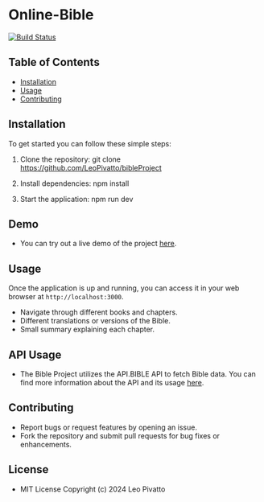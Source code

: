 # Online-Bible

[![Build Status](https://img.shields.io/travis/user/repo/master.svg?style=flat-square)](https://travis-ci.org/user/repo)



## Table of Contents
- [Installation](#installation)
- [Usage](#usage)
- [Contributing](#contributing)

## Installation
To get started you can follow these simple steps:

1. Clone the repository:
git clone https://github.com/LeoPivatto/bibleProject

2. Install dependencies:
npm install

3. Start the application:
npm run dev


## Demo
- You can try out a live demo of the project [here](https://rainbow-gecko-a48796.netlify.app/).


## Usage
Once the application is up and running, you can access it in your web browser at `http://localhost:3000`.
- Navigate through different books and chapters.
- Different translations or versions of the Bible.
- Small summary explaining each chapter.


## API Usage 
   - The Bible Project utilizes the API.BIBLE API to fetch Bible data. You can find more information about the API and its usage [here](https://docs.api.bible/).

## Contributing
- Report bugs or request features by opening an issue.
- Fork the repository and submit pull requests for bug fixes or enhancements.

## License
- MIT License
  Copyright (c) 2024 Leo Pivatto



